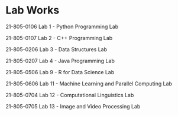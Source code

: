 # Lab Works 

21-805-0106 Lab 1 - Python Programming Lab

21-805-0107 Lab 2 - C++ Programming Lab

21-805-0206 Lab 3 - Data Structures Lab

21-805-0207 Lab 4 - Java Programming Lab

21-805-0506 Lab 9 - R for Data Science Lab

21-805-0606 Lab 11 - Machine Learning and Parallel Computing Lab 

21-805-0704 Lab 12 - Computational Linguistics Lab 

21-805-0705 Lab 13 - Image and Video Processing Lab 

